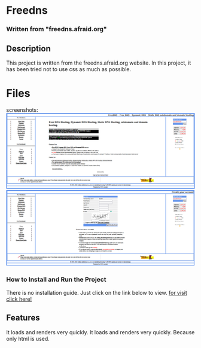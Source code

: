 #  Freedns 

### Written from "freedns.afraid.org"

## Description
This project is written from the freedns.afraid.org website. In this project, it has been tried not to use css as much as possible.

# Files
screenshots:
![index page](https://github.com/AmirZNBZ/freedns/blob/master/screenshots/index.png)
![sign up](https://github.com/AmirZNBZ/freedns/blob/master/screenshots/signup.png)

### How to Install and Run the Project
There is no installation guide. Just click on the link below to view.
[for visit click here!](https://freedns-8afdgip1x-amirznbz.vercel.app/)

## Features
It loads and renders very quickly.
It loads and renders very quickly. Because only html is used.


